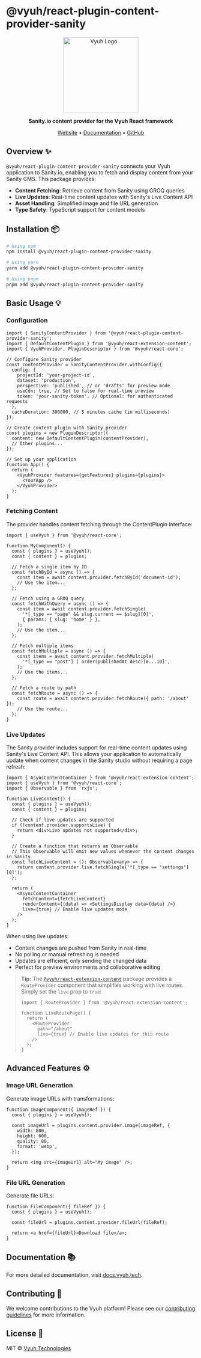 # @vyuh/react-plugin-content-provider-sanity

<p align="center">
  <img src="https://github.com/vyuh-tech.png" alt="Vyuh Logo" width="200" />
</p>

<p align="center">
  <strong>Sanity.io content provider for the Vyuh React framework</strong>
</p>

<p align="center">
  <a href="https://vyuh.tech">Website</a> •
  <a href="https://docs.vyuh.tech">Documentation</a> •
  <a href="https://github.com/vyuh-tech/vyuh">GitHub</a>
</p>

## Overview ✨

`@vyuh/react-plugin-content-provider-sanity` connects your Vyuh application to
Sanity.io, enabling you to fetch and display content from your Sanity CMS. This
package provides:

- **Content Fetching**: Retrieve content from Sanity using GROQ queries
- **Live Updates**: Real-time content updates with Sanity's Live Content API
- **Asset Handling**: Simplified image and file URL generation
- **Type Safety**: TypeScript support for content models

## Installation 📦

```bash
# Using npm
npm install @vyuh/react-plugin-content-provider-sanity

# Using yarn
yarn add @vyuh/react-plugin-content-provider-sanity

# Using pnpm
pnpm add @vyuh/react-plugin-content-provider-sanity
```

## Basic Usage 💡

### Configuration

```tsx
import { SanityContentProvider } from '@vyuh/react-plugin-content-provider-sanity';
import { DefaultContentPlugin } from '@vyuh/react-extension-content';
import { VyuhProvider, PluginDescriptor } from '@vyuh/react-core';

// Configure Sanity provider
const contentProvider = SanityContentProvider.withConfig({
  config: {
    projectId: 'your-project-id',
    dataset: 'production',
    perspective: 'published', // or 'drafts' for preview mode
    useCdn: true, // Set to false for real-time preview
    token: 'your-sanity-token', // Optional: for authenticated requests
  },
  cacheDuration: 300000, // 5 minutes cache (in milliseconds)
});

// Create content plugin with Sanity provider
const plugins = new PluginDescriptor({
  content: new DefaultContentPlugin(contentProvider),
  // Other plugins...
});

// Set up your application
function App() {
  return (
    <VyuhProvider features={getFeatures} plugins={plugins}>
      <YourApp />
    </VyuhProvider>
  );
}
```

### Fetching Content

The provider handles content fetching through the ContentPlugin interface:

```tsx
import { useVyuh } from '@vyuh/react-core';

function MyComponent() {
  const { plugins } = useVyuh();
  const { content } = plugins;

  // Fetch a single item by ID
  const fetchById = async () => {
    const item = await content.provider.fetchById('document-id');
    // Use the item...
  };

  // Fetch using a GROQ query
  const fetchWithQuery = async () => {
    const item = await content.provider.fetchSingle(
      '*[_type == "page" && slug.current == $slug][0]',
      { params: { slug: 'home' } },
    );
    // Use the item...
  };

  // Fetch multiple items
  const fetchMultiple = async () => {
    const items = await content.provider.fetchMultiple(
      '*[_type == "post"] | order(publishedAt desc)[0...10]',
    );
    // Use the items...
  };

  // Fetch a route by path
  const fetchRoute = async () => {
    const route = await content.provider.fetchRoute({ path: '/about' });
    // Use the route...
  };
}
```

### Live Updates

The Sanity provider includes support for real-time content updates using
Sanity's Live Content API. This allows your application to automatically update
when content changes in the Sanity studio without requiring a page refresh:

```tsx
import { AsyncContentContainer } from '@vyuh/react-extension-content';
import { useVyuh } from '@vyuh/react-core';
import { Observable } from 'rxjs';

function LiveContent() {
  const { plugins } = useVyuh();
  const { content } = plugins;

  // Check if live updates are supported
  if (!content.provider.supportsLive) {
    return <div>Live updates not supported</div>;
  }

  // Create a function that returns an Observable
  // This Observable will emit new values whenever the content changes in Sanity
  const fetchLiveContent = (): Observable<any> => {
    return content.provider.live.fetchSingle('*[_type == "settings"][0]');
  };

  return (
    <AsyncContentContainer
      fetchContent={fetchLiveContent}
      renderContent={(data) => <SettingsDisplay data={data} />}
      live={true} // Enable live updates mode
    />
  );
}
```

When using live updates:

- Content changes are pushed from Sanity in real-time
- No polling or manual refreshing is needed
- Updates are efficient, only sending the changed data
- Perfect for preview environments and collaborative editing

> **Tip:** The [`@vyuh/react-extension-content`](https://github.com/vyuh-tech/vyuh/tree/main/packages/react-extension-content) package provides a `RouteProvider` component that simplifies working with live routes. Simply set the `live` prop to `true`:
>
> ```tsx
> import { RouteProvider } from '@vyuh/react-extension-content';
>
> function LiveRoutePage() {
>   return (
>     <RouteProvider
>       path="/about"
>       live={true} // Enable live updates for this route
>     />
>   );
> }
> ```

## Advanced Features ⚙️

### Image URL Generation

Generate image URLs with transformations:

```tsx
function ImageComponent({ imageRef }) {
  const { plugins } = useVyuh();

  const imageUrl = plugins.content.provider.image(imageRef, {
    width: 800,
    height: 600,
    quality: 80,
    format: 'webp',
  });

  return <img src={imageUrl} alt="My image" />;
}
```

### File URL Generation

Generate file URLs:

```tsx
function FileComponent({ fileRef }) {
  const { plugins } = useVyuh();

  const fileUrl = plugins.content.provider.fileUrl(fileRef);

  return <a href={fileUrl}>Download file</a>;
}
```

## Documentation 📚

For more detailed documentation, visit [docs.vyuh.tech](https://docs.vyuh.tech).

## Contributing 🤝

We welcome contributions to the Vyuh platform! Please see our
[contributing guidelines](https://github.com/vyuh-tech/vyuh/blob/main/CONTRIBUTING.md)
for more information.

## License 📄

MIT © [Vyuh Technologies](https://vyuh.tech)
